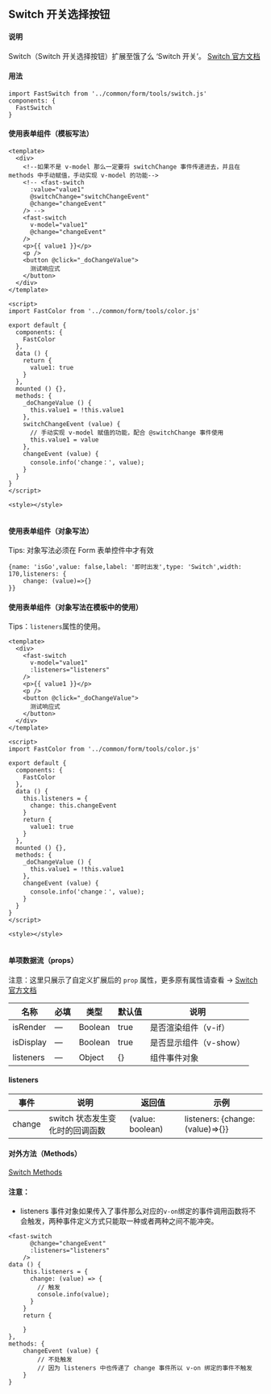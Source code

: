 ## Switch 开关选择按钮

#### 说明
Switch（Switch 开关选择按钮）扩展至饿了么 ‘Switch 开关’。
[Switch 官方文档](https://element.faas.ele.me/#/zh-CN/component/switch)


#### 用法

```
import FastSwitch from '../common/form/tools/switch.js'
components: {
  FastSwitch
}
```

#### 使用表单组件（模板写法）

```
<template>
  <div>
    <!--如果不是 v-model 那么一定要将 switchChange 事件传递进去，并且在 methods 中手动赋值，手动实现 v-model 的功能-->
    <!-- <fast-switch
      :value="value1"
      @switchChange="switchChangeEvent"
      @change="changeEvent"
    /> -->
    <fast-switch
      v-model="value1"
      @change="changeEvent"
    />
    <p>{{ value1 }}</p>
    <p />
    <button @click="_doChangeValue">
      测试响应式
    </button>
  </div>
</template>

<script>
import FastColor from '../common/form/tools/color.js'

export default {
  components: {
    FastColor
  },
  data () {
    return {
      value1: true
    }
  },
  mounted () {},
  methods: {
    _doChangeValue () {
      this.value1 = !this.value1
    },
    switchChangeEvent (value) {
      // 手动实现 v-model 赋值的功能，配合 @switchChange 事件使用
      this.value1 = value
    },
    changeEvent (value) {
      console.info('change：', value);
    }
  }
}
</script>

<style></style>


```

#### 使用表单组件（对象写法）

Tips: 对象写法必须在 Form 表单控件中才有效

```
{name: 'isGo',value: false,label: '即时出发',type: 'Switch',width: 170,listeners: {
    change: (value)=>{}
}}
```

#### 使用表单组件（对象写法在模板中的使用）

Tips：`listeners`属性的使用。

```
<template>
  <div>
    <fast-switch
      v-model="value1"
      :listeners="listeners"
    />
    <p>{{ value1 }}</p>
    <p />
    <button @click="_doChangeValue">
      测试响应式
    </button>
  </div>
</template>

<script>
import FastColor from '../common/form/tools/color.js'

export default {
  components: {
    FastColor
  },
  data () {
    this.listeners = {
      change: this.changeEvent
    }
    return {
      value1: true
    }
  },
  mounted () {},
  methods: {
    _doChangeValue () {
      this.value1 = !this.value1
    },
    changeEvent (value) {
      console.info('change：', value);
    }
  }
}
</script>

<style></style>


```



#### 单项数据流（props）

注意：这里只展示了自定义扩展后的 `prop` 属性，更多原有属性请查看 -> [Switch 官方文档](https://element.faas.ele.me/#/zh-CN/component/switch)

名称 | 必填 | 类型 | 默认值 | 说明
---|---|---|---|---
isRender | — | Boolean |  true | 是否渲染组件（v-if）
isDisplay | — | Boolean |  true | 是否显示组件（v-show）
listeners | — | Object |  {} | 组件事件对象

#### listeners
事件 | 说明 | 返回值 | 示例
---|---|---|---
change | switch 状态发生变化时的回调函数 | (value: boolean) | listeners: {change: (value)=>{}}

#### 对外方法（Methods）
[Switch Methods](https://element.faas.ele.me/#/zh-CN/component/switch)

#### 注意：

- listeners 事件对象如果传入了事件那么对应的`v-on`绑定的事件调用函数将不会触发，两种事件定义方式只能取一种或者两种之间不能冲突。

```
<fast-switch
      @change="changeEvent"
      :listeners="listeners"
    />
data () {
    this.listeners = {
      change: (value) => {
        // 触发
        console.info(value);
      }
    }
    return {
        
    }
},
methods: {
    changeEvent (value) {
        // 不处触发
        // 因为 listeners 中也传递了 change 事件所以 v-on 绑定的事件不触发
    }
}
```
